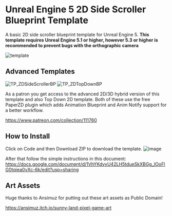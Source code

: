 # Unreal Engine 5 2D Side Scroller Blueprint Template
A basic 2D side scroller blueprint template for Unreal Engine 5.
**This template requires Unreal Engine 5.1 or higher, however 5.3 or higher is recommended to prevent bugs with the orthographic camera**

![template](https://github.com/CobraCodeDev/TP_2DSideScrollerBP/assets/141534668/5bd1b1c9-5468-4de4-956f-4f688375023a)

## Advanced Templates
![TP_ZDSideScrollerBP](https://github.com/CobraCodeDev/TP_2DSideScrollerBP/assets/141534668/cd6b2446-cd31-4964-81db-496b1f7d86d8)
![TP_ZDTopDownBP](https://github.com/CobraCodeDev/TP_2DSideScrollerBP/assets/141534668/29672976-2ae4-4ebd-ac14-b94a21111117)

As a patron you get access to the advanced 2D/3D hybrid version of this template and also Top Down 2D template.
Both of these use the free PaperZD plugin which adds Animation Blueprint and Anim Notify support for a better workflow.

https://www.patreon.com/collection/111760

## How to Install
Click on Code and then Download ZIP to download the template.
![image](https://github.com/CobraCodeDev/TP_2DSideScrollerBP/assets/141534668/fbb64928-0b9c-4eeb-ad91-5b8910173fff)

After that follow the simple instructions in this document:
https://docs.google.com/document/d/1VhYKdyyU42LH5tdueSkXBGg_IOoFlG0tqiea0vXc-6k/edit?usp=sharing

## Art Assets
Huge thanks to Ansimuz for putting out these art assets as Public Domain!

https://ansimuz.itch.io/sunny-land-pixel-game-art
